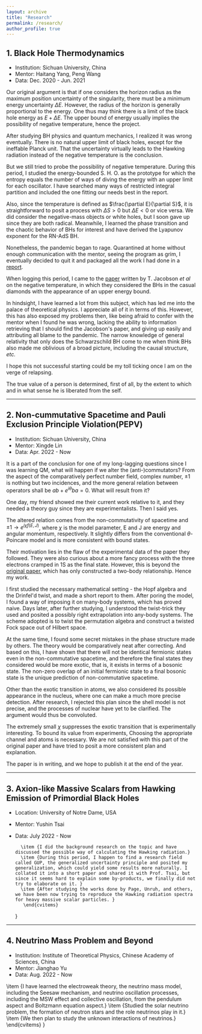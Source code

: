 ```yaml
---
layout: archive
title: "Research"
permalink: /research/
author_profile: true
---
```


## 1. Black Hole Thermodynamics
- Institution: Sichuan University, China
- Mentor: Haitang Yang, Peng Wang
- Data: Dec. 2020 - Jun. 2021

Our original argument is that if one considers the horizon radius as the maximum position uncertainty of the singularity, there must be a minimum energy uncertainty $\Delta E$. However, the radius of the horizon is generally proportional to the energy. One thus may think there is a limit of the black hole energy as $E+\Delta E$. The upper bound of energy usually implies the possibility of negative temperature, hence the project. 

After studying BH physics and quantum mechanics, I realized it was wrong eventually. There is no natural upper limit of black holes, except for the ineffable Planck unit. That the uncertainty virtually leads to the Hawking radiation instead of the negative temperature is the conclusion. 

But we still tried to probe the possibility of negative temperature. During this period, I studied the energy-bounded S. H. O. as the prototype for which the entropy equals the number of ways of diving the energy with an upper limit for each oscillator. I have searched many ways of restricted integral partition and included the one fitting our needs best in the report. 

Also, since the temperature is defined as $\frac{\partial E}{\partial S}$, it is straightforward to posit a process with $\Delta S>0$ but $\Delta E<0$ or vice versa. We did consider the negative-mass objects or white holes, but I soon gave up since they are both radical. Meanwhile, I learned the phase transition and the chaotic behavior of BHs for interest and have derived the Lyapunov exponent for the RN-AdS BH. 

Nonetheless, the pandemic began to rage. Quarantined at home without enough communication with the mentor, seeing the program as grim, I eventually decided to quit it and packaged all the work I had done in a [report](../files/BH-T.pdf).

When logging this period, I came to the [paper](../files/jacobson-T.pdf) written by T. Jacobson *et al*  on the negative temperature, in which they considered the BHs in the casual diamonds with the appearance of an upper energy bound. 

In hindsight, I have learned a lot from this subject, which has led me into the palace of theoretical physics. I appreciate all of it in terms of this. However, this has also exposed my problems then, like being afraid to confer with the mentor when I found he was wrong, lacking the ability to information retrieving that I should find the Jacobson's paper, and giving up easily and attributing all blame to the pandemic. The narrow knowledge of general relativity that only does the Schwarzschild BH come to me when think BHs also made me oblivious of a broad picture, including the causal structure, *etc.*

I hope this not successful starting could be my toll ticking once I am on the verge of relapsing. 


The true value of a person is determined, first of all, by the extent to which and in what sense he is liberated from the self. 

---

## 2. Non-cummutative Spacetime and Pauli Exclusion Principle Violation(PEPV)
- Institution: Sichuan University, China
- Mentor: Xingde Lin
- Data: Apr. 2022 - Now

It is a part of the conclusion for one of my long-lagging questions since I was learning QM, what will happen if we alter the (anti-)commutators? From the aspect of the comparatively perfect number field, complex number, $\pm1$ is nothing but two incidences, and the more general relation between operators shall be $ab+e^{i \theta} ba=0$. What will result from it? 

One day, my friend showed me their current work relative to it, and they needed a theory guy since they are experimentalists. Then I said yes. 

The altered relation comes from the non-commutativity of spacetime and  $\pm1 \rightarrow e^{i \chi f(E, J)}$, where $\chi$ is the model parameter, E and J are energy and angular momentum, respectively. It slightly differs from the conventional $\theta$-Poincare model and is more consistent with bound states. 

Their motivation lies in the flaw of the experimental data of the paper they followed. They were also curious about a more fancy process with the three electrons cramped in 1S as the final state. However, this is beyond the [original paper](../files/balachandran.pdf), which has only constructed a two-body relationship. Hence my work. 

I first studied the necessary mathematical setting - the Hopf algebra and the Drinfel'd twist, and made a short report to them. After poring the model, I found a way of imposing it on many-body systems, which has proved naive. Days later, after further studying, I understood the twist-trick they used and posited a possibly right extrapolation into any-body systems. The scheme adopted is to twist the permutation algebra and construct a twisted Fock space out of Hilbert space. 

At the same time, I found some secret mistakes in the phase structure made by others. The theory would be comparatively neat after correcting. And based on this, I have shown that there will not be identical fermionic states even in the non-commutative spacetime, and therefore the final states they considered would be more exotic, that is, it exists in terms of a bosonic state. The non-zero overlap of an initial fermionic state to a final bosonic state is the unique prediction of non-commutative spacetime. 

Other than the exotic transition in atoms, we also considered its possible appearance in the nucleus, where one can make a much more precise detection. After research, I rejected this plan since the shell model is not precise, and the processes of nuclear have yet to be clarified. The argument would thus be convoluted. 

The extremely small $\chi$ suppresses the exotic transition that is experimentally interesting. To bound its value from experiments, Choosing the appropriate channel and atoms is necessary. We are not satisfied with this part of the original paper and have tried to posit a more consistent plan and explanation. 

The paper is in writing, and we hope to publish it at the end of the year. 
    
---

## 3. Axion-like Massive Scalars from Hawking Emission of Primordial Black Holes
- Location: University of Notre Dame, USA
- Mentor: Yushin Tsai
- Data: July 2022 - Now

        \item {I did the background research on the topic and have discussed the possible way of calculating the Hawking radiation.}
        \item {During this period, I happen to find a research field called GUP, the generalized uncertainty principle and posited my generalization, which could yield some results more naturally. I collated it into a short paper and shared it with Prof. Tsai, but since it seems hard to explain some by-products, we finally did not try to elaborate on it. }
        \item {After studying the works done by Page, Unruh, and others, we have been now trying to reproduce the Hawking radiation spectra for heavy massive scalar particles. }
         \end{cvitems}
    }

---

## 4. Neutrino Mass Problem and Beyond
- Institution: Institute of Theoretical Physics, Chinese Academy of Sciences, China
- Mentor: Jianghao Yu
- Data: Aug. 2022 - Now

\item {I have learned the electroweak theory, the neutrino mass model, including the Seesaw mechanism, and neutrino oscillation processes, including the MSW effect and collective oscillation, from the pendulum aspect and Boltzmann equation aspect.}
        \item {Studied the solar neutrino problem, the formation of neutron stars and the role neutrinos play in it.}
        \item {We then plan to study the unknown interactions of neutrinos.}
      \end{cvitems}
    }
